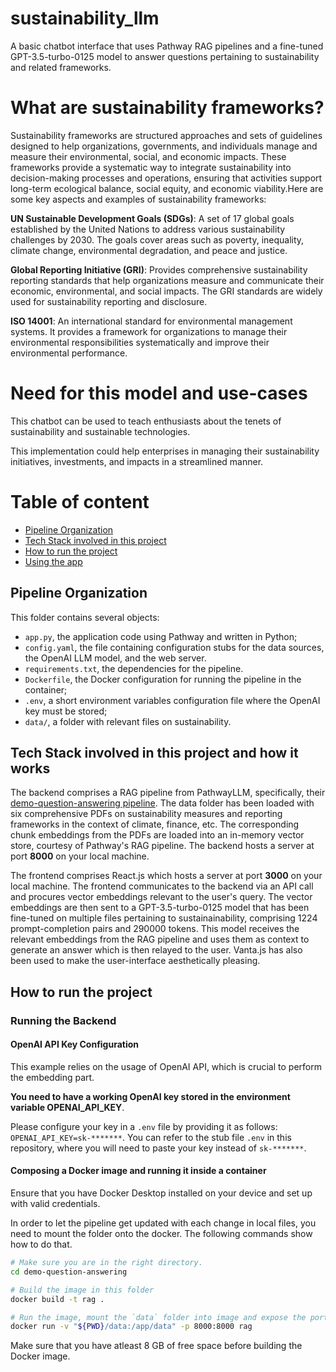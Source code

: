 # sustainability_llm
A basic chatbot interface that uses Pathway RAG pipelines and a fine-tuned GPT-3.5-turbo-0125 model to answer questions pertaining to sustainability and related frameworks.

# What are sustainability frameworks?
Sustainability frameworks are structured approaches and sets of guidelines designed to help organizations, governments, and individuals manage and measure their environmental, social, and economic impacts. These frameworks provide a systematic way to integrate sustainability into decision-making processes and operations, ensuring that activities support long-term ecological balance, social equity, and economic viability.Here are some key aspects and examples of sustainability frameworks:

**UN Sustainable Development Goals (SDGs)**: A set of 17 global goals established by the United Nations to address various sustainability challenges by 2030. The goals cover areas such as poverty, inequality, climate change, environmental degradation, and peace and justice.

**Global Reporting Initiative (GRI)**: Provides comprehensive sustainability reporting standards that help organizations measure and communicate their economic, environmental, and social impacts. The GRI standards are widely used for sustainability reporting and disclosure.

**ISO 14001**: An international standard for environmental management systems. It provides a framework for organizations to manage their environmental responsibilities systematically and improve their environmental performance.

# Need for this model and use-cases

This chatbot can be used to teach enthusiasts about the tenets of sustainability and sustainable technologies.

This implementation could help enterprises in managing their sustainability initiatives, investments, and impacts in a streamlined manner. 

# Table of content
- [Pipeline Organization](#Pipeline-Organization)
- [Tech Stack involved in this project](#Tech-Stack-involved-in-this-project-and-how-it-works)
- [How to run the project](#How-to-run-the-project)
- [Using the app](#Query-the-documents)

## Pipeline Organization
This folder contains several objects:
- `app.py`, the application code using Pathway and written in Python;
- `config.yaml`, the file containing configuration stubs for the data sources, the OpenAI LLM model, and the web server.
- `requirements.txt`, the dependencies for the pipeline.
- `Dockerfile`, the Docker configuration for running the pipeline in the container;
- `.env`, a short environment variables configuration file where the OpenAI key must be stored;
- `data/`, a folder with relevant files on sustainability.

## Tech Stack involved in this project and how it works

The backend comprises a RAG pipeline from PathwayLLM, specifically, their [demo-question-answering pipeline](https://github.com/pathwaycom/llm-app/tree/main/examples/pipelines/demo-question-answering). The data folder has been loaded with six comprehensive PDFs on sustainability measures and reporting frameworks in the context of climate, finance, etc. The corresponding chunk embeddings from the PDFs are loaded into an in-memory vector store, courtesy of Pathway's RAG pipeline.
The backend hosts a server at port **8000** on your local machine.

The frontend comprises React.js which hosts a server at port **3000** on your local machine. The frontend communicates to the backend via an API call and procures vector embeddings relevant to the user's query. The vector embeddings are then sent to a GPT-3.5-turbo-0125 model that has been fine-tuned on multiple files pertaining to sustainainability, comprising 1224 prompt-completion pairs and 290000 tokens. This model receives the relevant embeddings from the RAG pipeline and uses them as context to generate an answer which is then relayed to the user. Vanta.js has also been used to make the user-interface aesthetically pleasing. 

## How to run the project

### Running the Backend

#### OpenAI API Key Configuration

This example relies on the usage of OpenAI API, which is crucial to perform the embedding part.

**You need to have a working OpenAI key stored in the environment variable OPENAI_API_KEY**.

Please configure your key in a `.env` file by providing it as follows: `OPENAI_API_KEY=sk-*******`. You can refer to the stub file `.env` in this repository, where you will need to paste your key instead of `sk-*******`.

#### Composing a Docker image and running it inside a container

Ensure that you have Docker Desktop installed on your device and set up with valid credentials.

In order to let the pipeline get updated with each change in local files, you need to mount the folder onto the docker. The following commands show how to do that.

```bash
# Make sure you are in the right directory.
cd demo-question-answering

# Build the image in this folder
docker build -t rag .

# Run the image, mount the `data` folder into image and expose the port `8000`
docker run -v "${PWD}/data:/app/data" -p 8000:8000 rag
```
Make sure that you have atleast 8 GB of free space before building the Docker image.





